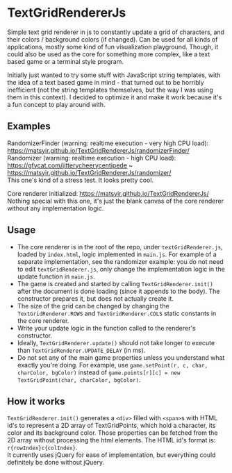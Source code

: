 # TextGridRendererJs
Simple text grid renderer in js to constantly update a grid of characters, and their colors / background colors (if changed). Can be used for all kinds of applications, mostly some kind of fun visualization playground. Though, it could also be used as the core for something more complex, like a text based game or a terminal style program.

Initially just wanted to try some stuff with JavaScript string templates, with the idea of a text based game in mind - that turned out to be horribly inefficient (not the string templates themselves, but the way I was using them in this context). I decided to optimize it and make it work because it's a fun concept to play around with.

## Examples
RandomizerFinder (warning: realtime execution - very high CPU load): https://matsyir.github.io/TextGridRendererJs/randomizerFinder/  
Randomizer (warning: realtime execution - high CPU load): https://gfycat.com/jitterycheerycentipede ~ https://matsyir.github.io/TextGridRendererJs/randomizer/  
This one's kind of a stress test. It looks pretty cool.

Core renderer initialized: https://matsyir.github.io/TextGridRendererJs/  
Nothing special with this one, it's just the blank canvas of the core renderer without any implementation logic.

## Usage
- The core renderer is in the root of the repo, under `textGridRenderer.js`, loaded by `index.html`, logic implemented in `main.js`. For example of a separate implementation, see the randomizer example: you do not need to edit `textGridRenderer.js`, only change the implementation logic in the update function in `main.js`.
- The game is created and started by calling `TextGridRenderer.init()` after the document is done loading (since it appends to the body). The constructor prepares it, but does not actually create it.
- The size of the grid can be changed by changing the `TextGridRenderer.ROWS` and `TextGridRenderer.COLS` static constants in the core renderer.
- Write your update logic in the function called to the renderer's constructor.
- Ideally, `TextGridRenderer.update()` should not take longer to execute than `TextGridRenderer.UPDATE_DELAY` (in ms).
- Do not set any of the main game properties unless you understand what exactly you're doing. For example, use `game.setPoint(r, c, char, charColor, bgColor)` instead of `game.points[r][c] = new TextGridPoint(char, charColor, bgColor)`.

## How it works
`TextGridRenderer.init()` generates a `<div>` filled with `<span>`s with HTML id's to represent a 2D array of TextGridPoints, which hold a character, its color and its background color. Those properties can be fetched from the 2D array without processing the html elements. The HTML id's format is: `r{rowIndex}c{colIndex}`.  
It currently uses jQuery for ease of implementation, but everything could definitely be done without jQuery.
